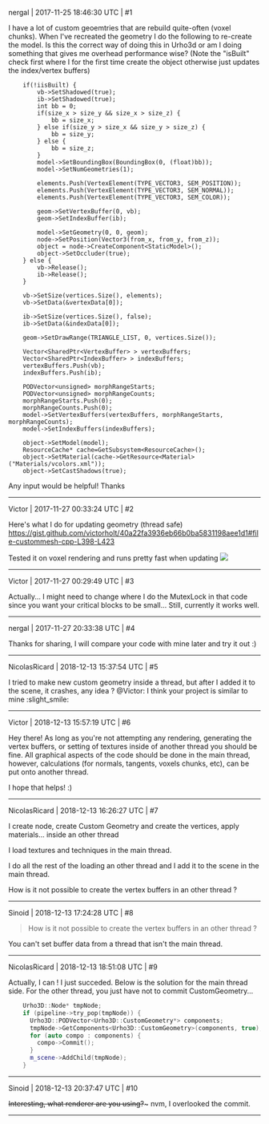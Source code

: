 nergal | 2017-11-25 18:46:30 UTC | #1

I have a lot of custom geoemtries that are rebuild quite-often (voxel chunks). When I've recreated the geometry I do the following to re-create the model. Is this the correct way of doing this in Urho3d or am I doing something that gives me overhead performance wise? (Note the "isBuilt" check first where I for the first time create the object otherwise just updates the index/vertex buffers)

        if(!iisBuilt) {
            vb->SetShadowed(true);
            ib->SetShadowed(true);
            int bb = 0;
            if(size_x > size_y && size_x > size_z) {
                bb = size_x;
            } else if(size_y > size_x && size_y > size_z) {
                bb = size_y;
            } else {
                bb = size_z;
            }
            model->SetBoundingBox(BoundingBox(0, (float)bb));
            model->SetNumGeometries(1);

            elements.Push(VertexElement(TYPE_VECTOR3, SEM_POSITION));
            elements.Push(VertexElement(TYPE_VECTOR3, SEM_NORMAL));
            elements.Push(VertexElement(TYPE_VECTOR3, SEM_COLOR));

            geom->SetVertexBuffer(0, vb);
            geom->SetIndexBuffer(ib);

            model->SetGeometry(0, 0, geom);
            node->SetPosition(Vector3(from_x, from_y, from_z));
            object = node->CreateComponent<StaticModel>();
            object->SetOccluder(true);
        } else {
            vb->Release();
            ib->Release();
        }
        
        vb->SetSize(vertices.Size(), elements);
        vb->SetData(&vertexData[0]);

        ib->SetSize(vertices.Size(), false);
        ib->SetData(&indexData[0]);

        geom->SetDrawRange(TRIANGLE_LIST, 0, vertices.Size());

        Vector<SharedPtr<VertexBuffer> > vertexBuffers;
        Vector<SharedPtr<IndexBuffer> > indexBuffers;
        vertexBuffers.Push(vb);
        indexBuffers.Push(ib);

        PODVector<unsigned> morphRangeStarts;
        PODVector<unsigned> morphRangeCounts;
        morphRangeStarts.Push(0);
        morphRangeCounts.Push(0);
        model->SetVertexBuffers(vertexBuffers, morphRangeStarts, morphRangeCounts);
        model->SetIndexBuffers(indexBuffers);

        object->SetModel(model);
        ResourceCache* cache=GetSubsystem<ResourceCache>();
        object->SetMaterial(cache->GetResource<Material>("Materials/vcolors.xml"));
        object->SetCastShadows(true);

Any input would be helpful! Thanks

-------------------------

Victor | 2017-11-27 00:33:24 UTC | #2

Here's what I do for updating geometry (thread safe)
https://gist.github.com/victorholt/40a22fa3936eb66b0ba5831198aee1d1#file-custommesh-cpp-L398-L423

Tested it on voxel rendering and runs pretty fast when updating
<img src='//cdck-file-uploads-global.s3.dualstack.us-west-2.amazonaws.com/standard17/uploads/urho3d/original/2X/8/8276543d1902dc40c6f8c15d23de4c4cb0ba9ed5.jpg'>

-------------------------

Victor | 2017-11-27 00:29:49 UTC | #3

Actually... I might need to change where I do the MutexLock in that code since you want your critical blocks to be small... Still, currently it works well.

-------------------------

nergal | 2017-11-27 20:33:38 UTC | #4

Thanks for sharing, I will compare your code with mine later and try it out :)

-------------------------

NicolasRicard | 2018-12-13 15:37:54 UTC | #5

I tried to make new custom geometry inside a thread, but after I added it to the scene, it crashes, any idea ?
@Victor: I think your project is similar to mine :slight_smile:

-------------------------

Victor | 2018-12-13 15:57:19 UTC | #6

Hey there! As long as you're not attempting any rendering, generating the vertex buffers, or setting of textures inside of another thread you should be fine. All graphical aspects of the code should be done in the main thread, however, calculations (for normals, tangents, voxels chunks, etc), can be put onto another thread.

I hope that helps! :)

-------------------------

NicolasRicard | 2018-12-13 16:26:27 UTC | #7

I create node, create Custom Geometry and create the vertices, apply materials... inside an other thread

I load textures and techniques in the main thread.

I do all the rest of the loading an other thread and I add it to the scene in the main thread.

How is it not possible to create the vertex buffers in an other thread ?

-------------------------

Sinoid | 2018-12-13 17:24:28 UTC | #8

> How is it not possible to create the vertex buffers in an other thread ?

You can't set buffer data from a thread that isn't the main thread.

-------------------------

NicolasRicard | 2018-12-13 18:51:08 UTC | #9

Actually, I can ! I just succeded.
Below is the solution for the main thread side. For the other thread, you just have not to commit CustomGeometry...
```cpp
    Urho3D::Node* tmpNode;
    if (pipeline->try_pop(tmpNode)) {
      Urho3D::PODVector<Urho3D::CustomGeometry*> components;
      tmpNode->GetComponents<Urho3D::CustomGeometry>(components, true);
      for (auto compo : components) {
        compo->Commit();
      }
      m_scene->AddChild(tmpNode);
    }
```

-------------------------

Sinoid | 2018-12-13 20:37:47 UTC | #10

~~Interesting, what renderer are you using?~~~ nvm, I overlooked the commit.

-------------------------

